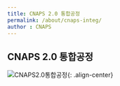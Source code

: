 ```yaml
---
title: CNAPS 2.0 통합공정
permalink: /about/cnaps-integ/
author : CNAPS
---
```


## CNAPS 2.0 통합공정

![CNAPS2.0통합공정](https://cnaps-skcc.github.io/assets/images/cnaps-Integ.png){: .align-center}